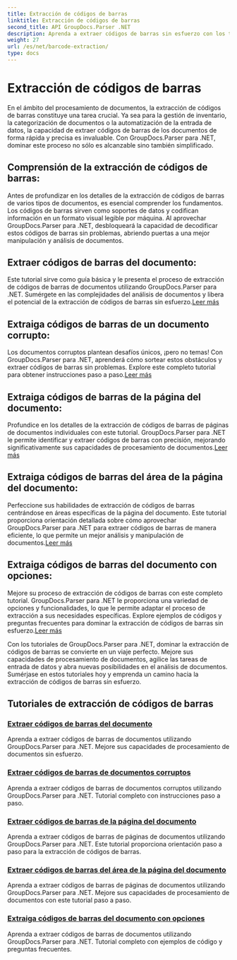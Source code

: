 ```yaml
---
title: Extracción de códigos de barras
linktitle: Extracción de códigos de barras
second_title: API GroupDocs.Parser .NET
description: Aprenda a extraer códigos de barras sin esfuerzo con los tutoriales de GroupDocs.Parser para .NET. ¡Mejore sus capacidades de procesamiento de documentos ahora!
weight: 27
url: /es/net/barcode-extraction/
type: docs
---
```

# Extracción de códigos de barras


En el ámbito del procesamiento de documentos, la extracción de códigos de barras constituye una tarea crucial. Ya sea para la gestión de inventario, la categorización de documentos o la automatización de la entrada de datos, la capacidad de extraer códigos de barras de los documentos de forma rápida y precisa es invaluable. Con GroupDocs.Parser para .NET, dominar este proceso no sólo es alcanzable sino también simplificado.

## Comprensión de la extracción de códigos de barras:

Antes de profundizar en los detalles de la extracción de códigos de barras de varios tipos de documentos, es esencial comprender los fundamentos. Los códigos de barras sirven como soportes de datos y codifican información en un formato visual legible por máquina. Al aprovechar GroupDocs.Parser para .NET, desbloqueará la capacidad de decodificar estos códigos de barras sin problemas, abriendo puertas a una mejor manipulación y análisis de documentos.

## Extraer códigos de barras del documento:
 Este tutorial sirve como guía básica y le presenta el proceso de extracción de códigos de barras de documentos utilizando GroupDocs.Parser para .NET. Sumérgete en las complejidades del análisis de documentos y libera el potencial de la extracción de códigos de barras sin esfuerzo.[Leer más](./extract-barcodes-from-document/)

## Extraiga códigos de barras de un documento corrupto:
Los documentos corruptos plantean desafíos únicos, ¡pero no temas! Con GroupDocs.Parser para .NET, aprenderá cómo sortear estos obstáculos y extraer códigos de barras sin problemas. Explore este completo tutorial para obtener instrucciones paso a paso.[Leer más](./extract-barcodes-from-corrupted-document/)

## Extraiga códigos de barras de la página del documento:
 Profundice en los detalles de la extracción de códigos de barras de páginas de documentos individuales con este tutorial. GroupDocs.Parser para .NET le permite identificar y extraer códigos de barras con precisión, mejorando significativamente sus capacidades de procesamiento de documentos.[Leer más](./extract-barcodes-from-document-page/)

## Extraiga códigos de barras del área de la página del documento:
 Perfeccione sus habilidades de extracción de códigos de barras centrándose en áreas específicas de la página del documento. Este tutorial proporciona orientación detallada sobre cómo aprovechar GroupDocs.Parser para .NET para extraer códigos de barras de manera eficiente, lo que permite un mejor análisis y manipulación de documentos.[Leer más](./extract-barcodes-from-document-page-area/)

## Extraiga códigos de barras del documento con opciones:
Mejore su proceso de extracción de códigos de barras con este completo tutorial. GroupDocs.Parser para .NET le proporciona una variedad de opciones y funcionalidades, lo que le permite adaptar el proceso de extracción a sus necesidades específicas. Explore ejemplos de códigos y preguntas frecuentes para dominar la extracción de códigos de barras sin esfuerzo.[Leer más](./extract-barcodes-from-document-with-options/)

Con los tutoriales de GroupDocs.Parser para .NET, dominar la extracción de códigos de barras se convierte en un viaje perfecto. Mejore sus capacidades de procesamiento de documentos, agilice las tareas de entrada de datos y abra nuevas posibilidades en el análisis de documentos. Sumérjase en estos tutoriales hoy y emprenda un camino hacia la extracción de códigos de barras sin esfuerzo.
## Tutoriales de extracción de códigos de barras
### [Extraer códigos de barras del documento](./extract-barcodes-from-document/)
Aprenda a extraer códigos de barras de documentos utilizando GroupDocs.Parser para .NET. Mejore sus capacidades de procesamiento de documentos sin esfuerzo.
### [Extraer códigos de barras de documentos corruptos](./extract-barcodes-from-corrupted-document/)
Aprenda a extraer códigos de barras de documentos corruptos utilizando GroupDocs.Parser para .NET. Tutorial completo con instrucciones paso a paso.
### [Extraer códigos de barras de la página del documento](./extract-barcodes-from-document-page/)
Aprenda a extraer códigos de barras de páginas de documentos utilizando GroupDocs.Parser para .NET. Este tutorial proporciona orientación paso a paso para la extracción de códigos de barras.
### [Extraer códigos de barras del área de la página del documento](./extract-barcodes-from-document-page-area/)
Aprenda a extraer códigos de barras de páginas de documentos utilizando GroupDocs.Parser para .NET. Mejore sus capacidades de procesamiento de documentos con este tutorial paso a paso.
### [Extraiga códigos de barras del documento con opciones](./extract-barcodes-from-document-with-options/)
Aprenda a extraer códigos de barras de documentos utilizando GroupDocs.Parser para .NET. Tutorial completo con ejemplos de código y preguntas frecuentes.